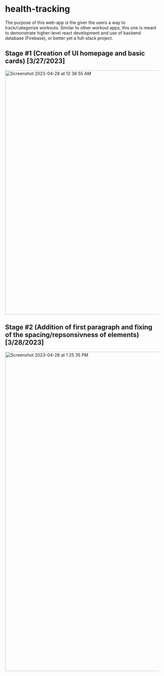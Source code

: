 # health-tracking
The purpose of this web-app is the giver the users a way to track/categorize workouts. Similar to other workout apps, this one is meant to demonstrate higher-level react development and use of backend database (Firebase), or better yet a full-stack project.


<h2>Stage #1 (Creation of UI homepage and basic cards) [3/27/2023]</h2>
<img width="800" alt="Screenshot 2023-04-28 at 12 38 55 AM" src="https://user-images.githubusercontent.com/99677330/235063501-f7abb390-33f1-4474-9841-8ccc88096d89.png">

<h2>Stage #2 (Addition of first paragraph and fixing of the spacing/repsonsivness of elements) [3/28/2023]</h2>
<img width="1046" alt="Screenshot 2023-04-28 at 1 25 35 PM" src="https://user-images.githubusercontent.com/99677330/235224925-4aff9d22-8f5e-456a-99f8-89ac55592c09.png">
